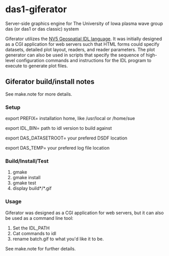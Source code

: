 # das1-giferator
Server-side graphics engine for The University of Iowa plasma wave group das (or das1 or das classic) system

Giferator utilizes the [NV5 Geospatial IDL language](https://www.l3harrisgeospatial.com/Software-Technology/IDL).
It was initially designed as a CGI application for web servers such that HTML forms could specify datasets,
detailed plot layout, readers, and reader parameters.  The plot generator can also be used in scripts that specify
the sequence of high-level configuration commands and instructions for the IDL program to execute to generate plot files.

## Giferator build/install notes

See make.note for more details.

### Setup

export PREFIX= installation home, like /usr/local or /home/sue

export IDL_BIN= path to idl version to build against

export DAS_DATASETROOT= your prefered DSDF location

export DAS_TEMP= your prefered log file location

### Build/Install/Test

1. gmake
2. gmake install
3. gmake test
4. display build*/*.gif

### Usage

Giferator was designed as a CGI application for web servers, but it can also be
used as a command line tool:

1. Set the IDL_PATH
2. Cat commands to idl
3. rename batch.gif to what you'd like it to be.

See make.note for further details.
